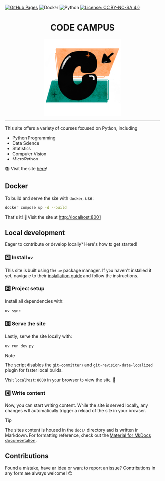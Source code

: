 [![GitHub Pages](https://img.shields.io/badge/GitHub%20Pages-121013?style=flat-square&logo=github&logoColor=white)](https://mciwing.github.io/)
![Docker](https://img.shields.io/badge/Docker-Ready-2496ED?style=flat-square&logo=docker&logoColor=white)
![Python](https://img.shields.io/badge/Python-3.12-blue?style=flat-square&logo=python&logoColor=white)
[![License: CC BY-NC-SA 4.0](https://img.shields.io/badge/License-CC%20BY--NC--SA%204.0-lightgrey.svg?style=flat-square&logo=creativecommons&logoColor=black)](https://creativecommons.org/licenses/by-nc-sa/4.0/)

<div align="center">
  <h1><b>CODE CAMPUS</b></h1>
  <img src="docs/assets/icon.PNG" alt="WING Logo" style="width: 250px; height: auto;">
  <hr>
</div>

This site offers a variety of courses focused on Python, including:

- Python Programming
- Data Science
- Statistics
- Computer Vision
- MicroPython

📚 Visit the site [here](https://code-campus.at/)!

## Docker

To build and serve the site with `docker`, use:

```bash
docker compose up -d --build
```

That's it! 🚀 Visit the site at [http://localhost:8001](http://localhost:8001)

## Local development

Eager to contribute or develop locally? Here's how to get started!

### 1️⃣ Install `uv`

This site is built using the `uv` package manager. If you haven't installed it
yet, navigate to their [installation guide](https://docs.astral.sh/uv/getting-started/installation/)
and follow the instructions.

### 2️⃣ Project setup

Install all dependencies with:

```bash
uv sync
```

### 3️⃣ Serve the site

Lastly, serve the site locally with:

```bash
uv run dev.py
```

> [!NOTE]
> The script disables the `git-committers` and `git-revision-date-localized` plugin for faster local builds.

Visit `localhost:8000` in your browser to view the site. 🎉

### 4️⃣ Write content

Now, you can start writing content. While the site is served locally, any changes 
will automatically trigger a reload of the site in your browser.

> [!TIP]
> The sites content is housed in the `docs/` directory and is written in Markdown.
> For formatting reference, check out the [Material for MkDocs documentation](https://squidfunk.github.io/mkdocs-material/reference/).

## Contributions

Found a mistake, have an idea or want to report an issue? Contributions in any form are always welcome! 😊